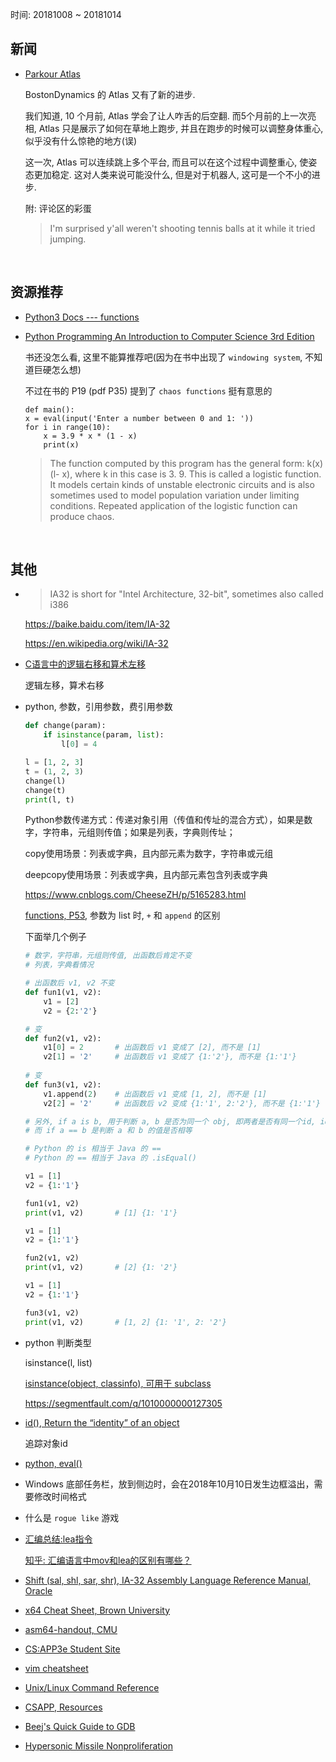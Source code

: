 时间: 20181008 ~ 20181014

##	新闻

*	[Parkour Atlas](https://www.youtube.com/watch?v=LikxFZZO2sk)

	BostonDynamics 的 Atlas 又有了新的进步.
	
	我们知道, 10 个月前, Atlas 学会了让人咋舌的后空翻. 而5个月前的上一次亮相, Atlas 只是展示了如何在草地上跑步, 并且在跑步的时候可以调整身体重心, 似乎没有什么惊艳的地方(误)
	
	这一次, Atlas 可以连续跳上多个平台, 而且可以在这个过程中调整重心, 使姿态更加稳定. 这对人类来说可能没什么, 但是对于机器人, 这可是一个不小的进步.

	附: 评论区的彩蛋
	
	> I'm surprised y'all weren't shooting tennis balls at it while it tried jumping.

<br>

##	资源推荐

*	[Python3 Docs --- functions](https://docs.python.org/3.7/library/functions.html)

*	[Python Programming An Introduction to Computer Science 3rd Edition](http://ssea.ustcsz.edu.cn:443/UploadFiles/courseResources/20180912/Python.Programming.An.Introduction.to.Computer.Science.3rd.Edition_2018912212757838.pdf)

	书还没怎么看, 这里不能算推荐吧(因为在书中出现了 `windowing system`, 不知道巨硬怎么想)
	
	不过在书的 P19 (pdf P35) 提到了 `chaos functions` 挺有意思的
	
	```
	def main():
	x = eval(input('Enter a number between 0 and 1: '))
	for i in range(10):
		x = 3.9 * x * (1 - x)
		print(x)
	```
	
	> The function computed by this program has the general form: k(x)(l- x), where k in this case is 3. 9. This is called a logistic function. It models certain kinds of unstable electronic circuits and is also sometimes used to model population variation under limiting conditions. Repeated application of the logistic function can produce chaos.

<br>

##	其他

*	> IA32 is short for "Intel Architecture, 32-bit", sometimes also called i386

	https://baike.baidu.com/item/IA-32
	
	https://en.wikipedia.org/wiki/IA-32
	
*	[C语言中的逻辑右移和算术左移](https://blog.csdn.net/zyings/article/details/47084485)

	逻辑左移，算术右移

*	python, 参数，引用参数，费引用参数

	```python
	def change(param):
		if isinstance(param, list):
			l[0] = 4
	
	l = [1, 2, 3]
	t = (1, 2, 3)
	change(l)
	change(t)
	print(l, t)
	```

	Python参数传递方式：传递对象引用（传值和传址的混合方式），如果是数字，字符串，元组则传值；如果是列表，字典则传址；
	
	copy使用场景：列表或字典，且内部元素为数字，字符串或元组
	
	deepcopy使用场景：列表或字典，且内部元素包含列表或字典
	
	https://www.cnblogs.com/CheeseZH/p/5165283.html

	[functions, P53](http://ssea.ustcsz.edu.cn:443/UploadFiles/courseResources/20180928/Chapter06_201892816364922.pdf), 参数为 list 时, `+` 和 `append` 的区别
	
	下面举几个例子
	
	```python
	# 数字，字符串，元组则传值, 出函数后肯定不变
	# 列表，字典看情况
	
	# 出函数后 v1, v2 不变
	def fun1(v1, v2):
		v1 = [2]
		v2 = {2:'2'}
	
	# 变
	def fun2(v1, v2):
		v1[0] = 2		# 出函数后 v1 变成了 [2], 而不是 [1]
		v2[1] = '2'		# 出函数后 v1 变成了 {1:'2'}, 而不是 {1:'1'}
		
	# 变
	def fun3(v1, v2):
		v1.append(2)	# 出函数后 v1 变成 [1, 2], 而不是 [1]
		v2[2] = '2'		# 出函数后 v2 变成 {1:'1', 2:'2'}, 而不是 {1:'1'}
	
	# 另外, if a is b, 用于判断 a, b 是否为同一个 obj, 即两者是否有同一个id, id(a) == id(b)
	# 而 if a == b 是判断 a 和 b 的值是否相等
	
	# Python 的 is 相当于 Java 的 ==
	# Python 的 == 相当于 Java 的 .isEqual()
	
	v1 = [1]
	v2 = {1:'1'}
	
	fun1(v1, v2)
	print(v1, v2)		# [1] {1: '1'}
	
	v1 = [1]
	v2 = {1:'1'}
	
	fun2(v1, v2)
	print(v1, v2)		# [2] {1: '2'}
	
	v1 = [1]
	v2 = {1:'1'}
	
	fun3(v1, v2)
	print(v1, v2)		# [1, 2] {1: '1', 2: '2'}
	```

*	python 判断类型

	isinstance(l, list)
	
	[isinstance(object, classinfo), 可用于 subclass](https://docs.python.org/3.7/library/functions.html#isinstance)
	
	https://segmentfault.com/q/1010000000127305

*	[id(), Return the “identity” of an object](https://docs.python.org/3.7/library/functions.html#id)

	追踪对象id	

*	[python, eval()](https://docs.python.org/3.7/library/functions.html#eval)

*	Windows 底部任务栏，放到侧边时，会在2018年10月10日发生边框溢出，需要修改时间格式

*	什么是 `rogue like` 游戏

*	[汇编总结:lea指令](https://my.oschina.net/guonaihong/blog/508907)

	[知乎: 汇编语言中mov和lea的区别有哪些？](https://www.zhihu.com/question/40720890)

*	[Shift (sal, shl, sar, shr), IA-32 Assembly Language Reference Manual, Oracle](https://docs.oracle.com/cd/E19455-01/806-3773/instructionset-27/index.html)

*	[x64 Cheat Sheet, Brown University](https://cs.brown.edu/courses/cs033/docs/guides/x64_cheatsheet.pdf)

*	[asm64-handout, CMU](https://www.cs.cmu.edu/~fp/courses/15213-s07/misc/asm64-handout.pdf)

*	[CS:APP3e Student Site](http://csapp.cs.cmu.edu/3e/students.html)

*	[vim cheatsheet](https://www.cs.cmu.edu/~213/recitations/vi-vim-cheat-sheet.gif)

*	[Unix/Linux Command Reference](https://www.cs.cmu.edu/~213/recitations/fwunixref.pdf)

*	[CSAPP, Resources](https://www.cs.cmu.edu/~213/resources.html)

*	[Beej's Quick Guide to GDB](http://beej.us/guide/bggdb/)

*	[Hypersonic Missile Nonproliferation](https://www.youtube.com/watch?v=FyUTNRIuAqc)

<br>